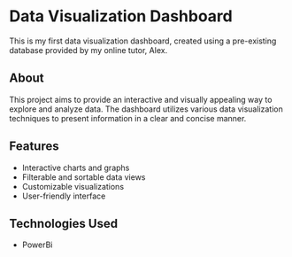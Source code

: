 # Data Visualization Dashboard

This is my first data visualization dashboard, created using a pre-existing database provided by my online tutor, Alex.

## About

This project aims to provide an interactive and visually appealing way to explore and analyze data. The dashboard utilizes various data visualization techniques to present information in a clear and concise manner.

## Features

- Interactive charts and graphs
- Filterable and sortable data views
- Customizable visualizations
- User-friendly interface

## Technologies Used
- PowerBi
